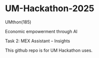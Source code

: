 # UM-Hackathon-2025
UMthon(185)

Economic empowerment through AI​

Task 2: MEX Assistant – Insights

This github repo is for UM Hackathon uses.
